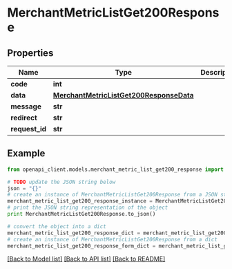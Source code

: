 # MerchantMetricListGet200Response


## Properties

Name | Type | Description | Notes
------------ | ------------- | ------------- | -------------
**code** | **int** |  | [optional] 
**data** | [**MerchantMetricListGet200ResponseData**](MerchantMetricListGet200ResponseData.md) |  | [optional] 
**message** | **str** |  | [optional] 
**redirect** | **str** |  | [optional] 
**request_id** | **str** |  | [optional] 

## Example

```python
from openapi_client.models.merchant_metric_list_get200_response import MerchantMetricListGet200Response

# TODO update the JSON string below
json = "{}"
# create an instance of MerchantMetricListGet200Response from a JSON string
merchant_metric_list_get200_response_instance = MerchantMetricListGet200Response.from_json(json)
# print the JSON string representation of the object
print MerchantMetricListGet200Response.to_json()

# convert the object into a dict
merchant_metric_list_get200_response_dict = merchant_metric_list_get200_response_instance.to_dict()
# create an instance of MerchantMetricListGet200Response from a dict
merchant_metric_list_get200_response_form_dict = merchant_metric_list_get200_response.from_dict(merchant_metric_list_get200_response_dict)
```
[[Back to Model list]](../README.md#documentation-for-models) [[Back to API list]](../README.md#documentation-for-api-endpoints) [[Back to README]](../README.md)


